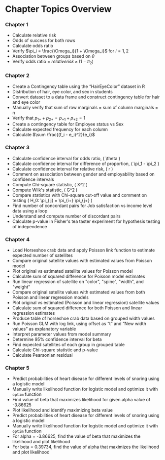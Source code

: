 # Chapter Topics Overview

### Chapter 1

- Calculate relative risk
- Odds of success for both rows
- Calculate odds ratio
- Verify $\pi_i = \frac{\Omega_i}{1 + \Omega_i}$ for $i = 1, 2$
- Association between groups based on $\theta$
- Verify odds ratio = $relative risk \times \left( 1 - \pi_2 \right)$

### Chapter 2

- Create a Contingency table using the “HairEyeColor” dataset in R
- Distribution of hair, eye color, and sex in students
- Convert dataset to a data frame and construct contingency table for hair and eye color
- Manually verify that sum of row marginals = sum of column marginals = n
- Verify that $p_{1+} + p_{2+} = p_{+1} + p_{+2} = 1$
- Create a contingency table for Employee status vs Sex
- Calculate expected frequency for each column
- Calculate $\sum \frac{(f_i - e_i)^2}{e_i}$

### Chapter 3

- Calculate confidence interval for odds ratio, \( \theta \)
- Calculate confidence interval for difference of proportion, \( \pi_1 - \pi_2 \)
- Calculate confidence interval for relative risk, \( r \)
- Comment on association between gender and employability based on confidence intervals
- Compute Chi-square statistic, \( X^2 \)
- Compute Wilk's statistic, \( G^2 \)
- Compare statistics with Chi-square cut-off value and comment on testing \( H_0: \pi_{ij} = \pi_{i+} \pi_{j+} \)
- Find number of concordant pairs for Job satisfaction vs income level data using a loop
- Understand and compute number of discordant pairs
- Calculate p-value in Fisher's tea taster experiment for hypothesis testing of independence

### Chapter 4

- Load Horseshoe crab data and apply Poisson link function to estimate expected number of satellites
- Compare original satellite values with estimated values from Poisson model
- Plot original vs estimated satellite values for Poisson model
- Calculate sum of squared difference for Poisson model estimates
- Run linear regression of satellite on "color", "spine", "width", and "weight"
- Compare original satellite values with estimated values from both Poisson and linear regression models
- Plot original vs estimated (Poisson and linear regression) satellite values
- Calculate sum of squared difference for both Poisson and linear regression estimates
- Produce table of horseshoe crab data based on grouped width values
- Run Poisson GLM with log link, using offset as “t” and “New width values” as explanatory variable
- Interpret parameter values from model summary
- Determine 95% confidence interval for beta
- Find expected satellites of each group in grouped table
- Calculate Chi-square statistic and p-value
- Calculate Pearsonian residual

### Chapter 5

- Predict probabilities of heart disease for different levels of snoring using a logistic model
- Manually write likelihood function for logistic model and optimize it with `optim` function
- Find value of beta that maximizes likelihood for given alpha value of -3.86625
- Plot likelihood and identify maximizing beta value
- Predict probabilities of heart disease for different levels of snoring using a logistic model
- Manually write likelihood function for logistic model and optimize it with `optim` function
- For alpha = -3.86625, find the value of beta that maximizes the likelihood and plot likelihood
- For beta = 0.39734, find the value of alpha that maximizes the likelihood and plot likelihood
